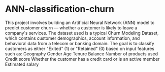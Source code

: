 # ANN-classification-churn
This project involves building an Artificial Neural Network (ANN) model to predict customer churn — whether a customer is likely to leave a company's services. The dataset used is a typical Churn Modeling Dataset, which contains customer demographics, account information, and behavioral data from a telecom or banking domain.
The goal is to classify customers as either "Exited" (1) or "Retained" (0) based on input features such as:
Geography
Gender
Age
Tenure
Balance
Number of products used
Credit score
Whether the customer has a credit card or is an active member
Estimated salary
